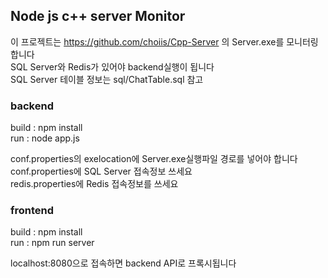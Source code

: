 
## Node js c++ server Monitor 
이 프로젝트는 https://github.com/choiis/Cpp-Server 의 Server.exe를 모니터링합니다  
SQL Server와 Redis가 있어야 backend실행이 됩니다  
SQL Server 테이블 정보는 sql/ChatTable.sql 참고

### backend
build   : npm install  
run     : node app.js

conf.properties의 exelocation에 Server.exe실행파일 경로를 넣어야 합니다  
conf.properties에 SQL Server 접속정보 쓰세요  
redis.properties에 Redis 접속정보를 쓰세요

### frontend
build   : npm install  
run     : npm run server

localhost:8080으로 접속하면 backend API로 프록시됩니다